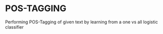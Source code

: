 # POS-TAGGING
Performing POS-Tagging of given text by learning from a one vs all logistic classifier
